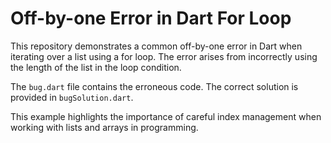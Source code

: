 # Off-by-one Error in Dart For Loop
This repository demonstrates a common off-by-one error in Dart when iterating over a list using a for loop.  The error arises from incorrectly using the length of the list in the loop condition.

The `bug.dart` file contains the erroneous code. The correct solution is provided in `bugSolution.dart`.

This example highlights the importance of careful index management when working with lists and arrays in programming.